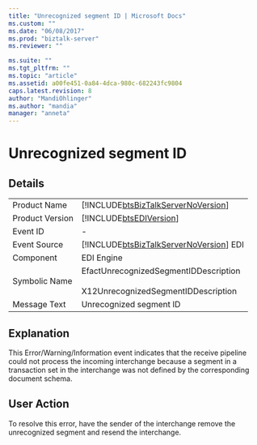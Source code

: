 ```yaml
---
title: "Unrecognized segment ID | Microsoft Docs"
ms.custom: ""
ms.date: "06/08/2017"
ms.prod: "biztalk-server"
ms.reviewer: ""

ms.suite: ""
ms.tgt_pltfrm: ""
ms.topic: "article"
ms.assetid: a00fe451-0a84-4dca-980c-682243fc9804
caps.latest.revision: 8
author: "MandiOhlinger"
ms.author: "mandia"
manager: "anneta"
---
```

# Unrecognized segment ID
## Details  
  
|||  
|-|-|  
|Product Name|[!INCLUDE[btsBizTalkServerNoVersion](../includes/btsbiztalkservernoversion-md.md)]|  
|Product Version|[!INCLUDE[btsEDIVersion](../includes/btsediversion-md.md)]|  
|Event ID|-|  
|Event Source|[!INCLUDE[btsBizTalkServerNoVersion](../includes/btsbiztalkservernoversion-md.md)] EDI|  
|Component|EDI Engine|  
|Symbolic Name|EfactUnrecognizedSegmentIDDescription<br /><br /> X12UnrecognizedSegmentIDDescription|  
|Message Text|Unrecognized segment ID|  
  
## Explanation  
 This Error/Warning/Information event indicates that the receive pipeline could not process the incoming interchange because a segment in a transaction set in the interchange was not defined by the corresponding document schema.  
  
## User Action  
 To resolve this error, have the sender of the interchange remove the unrecognized segment and resend the interchange.